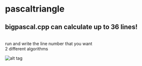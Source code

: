 # pascaltriangle
bigpascal.cpp can calculate up to 36 lines!
---------------------------------------------
<br>
run and write the line number that you want<br>
2 different algorithms

![alt tag](http://i.hizliresim.com/ldp2Lk.jpg)
